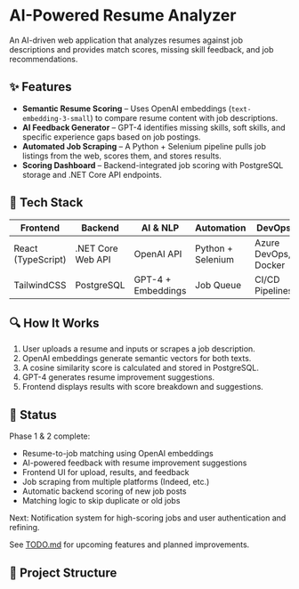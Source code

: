 # AI-Powered Resume Analyzer

An AI-driven web application that analyzes resumes against job descriptions and provides match scores, missing skill feedback, and job recommendations.

## ✨ Features

- **Semantic Resume Scoring** – Uses OpenAI embeddings (`text-embedding-3-small`) to compare resume content with job descriptions.
- **AI Feedback Generator** – GPT-4 identifies missing skills, soft skills, and specific experience gaps based on job postings.
- **Automated Job Scraping** – A Python + Selenium pipeline pulls job listings from the web, scores them, and stores results.
- **Scoring Dashboard** – Backend-integrated job scoring with PostgreSQL storage and .NET Core API endpoints.

## 🧰 Tech Stack

| Frontend | Backend | AI & NLP | Automation | DevOps |
|----------|---------|----------|------------|--------|
| React (TypeScript) | .NET Core Web API | OpenAI API | Python + Selenium | Azure DevOps, Docker |
| TailwindCSS | PostgreSQL | GPT-4 + Embeddings | Job Queue | CI/CD Pipelines |

## 🔍 How It Works

1. User uploads a resume and inputs or scrapes a job description.
2. OpenAI embeddings generate semantic vectors for both texts.
3. A cosine similarity score is calculated and stored in PostgreSQL.
4. GPT-4 generates resume improvement suggestions.
5. Frontend displays results with score breakdown and suggestions.

## 🚀 Status

Phase 1 & 2 complete:  
- Resume-to-job matching using OpenAI embeddings  
- AI-powered feedback with resume improvement suggestions  
- Frontend UI for upload, results, and feedback  
- Job scraping from multiple platforms (Indeed, etc.)  
- Automatic backend scoring of new job posts  
- Matching logic to skip duplicate or old jobs 

Next: Notification system for high-scoring jobs and user authentication and refining.

See [TODO.md](TODO.md) for upcoming features and planned improvements.

## 📂 Project Structure

